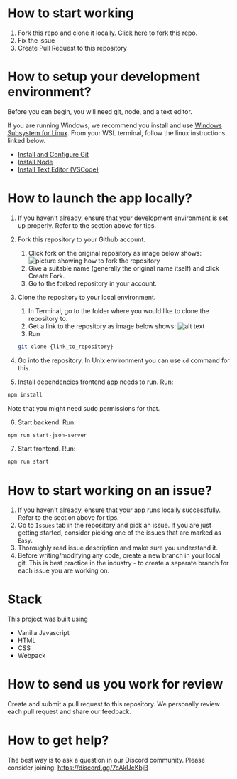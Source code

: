 # How to start working

1. Fork this repo and clone it locally. Click [here](https://github.com/developer-job-simulation/html-css-js/fork) to fork this repo.
2. Fix the issue
3. Create Pull Request to this repository

# How to setup your development environment?
Before you can begin, you will need git, node, and a text editor. 

If you are running Windows, we recommend you install and use [Windows Subsystem for Linux](https://docs.microsoft.com/en-us/windows/wsl/about). From your WSL terminal, follow the linux instructions linked below.

- [Install and Configure Git](https://www.theodinproject.com/lessons/foundations-setting-up-git)
- [Install Node](https://www.theodinproject.com/lessons/foundations-installing-node-js)
- [Install Text Editor (VSCode)](https://www.theodinproject.com/lessons/foundations-text-editors#vscode-installation)


# How to launch the app locally?
1. If you haven't already, ensure that your development environment is set up properly. Refer to the section above for tips.

2. Fork this repository to your Github account.
   1. Click fork on the original repository as image below shows:
      ![picture showing how to fork the repository](https://i.imgur.com/V4rn6kX.png)
   2. Give a suitable name (generally the original name itself) and click Create Fork.
   3. Go to the forked repository in your account.

3. Clone the repository to your local environment.
   1. In Terminal, go to the folder where you would like to clone the repository to.
   2. Get a link to the repository as image below shows:
      ![alt text](https://i.imgur.com/ZPYKL1y.png)
   3. Run
   ```bash
   git clone {link_to_repository}
   ```

4. Go into the repository. In Unix environment you can use `cd` command for this.
5. Install dependencies frontend app needs to run. Run:
```bash
npm install
```

Note that you might need sudo permissions for that.

6. Start backend. Run:
```bash
npm run start-json-server
```

7. Start frontend. Run:
```bash
npm run start
```

# How to start working on an issue?

1. If you haven't already, ensure that your app runs locally successfully. Refer to the section above for tips.
2. Go to `Issues` tab in the repository and pick an issue. If you are just getting started, consider picking one of the issues that are marked as `Easy`.
3. Thoroughly read issue description and make sure you understand it.
4. Before writing/modifying any code, create a new branch in your local git. This is best practice in the industry - to create a separate branch for each issue you are working on.

# Stack

This project was built using

- Vanilla Javascript
- HTML
- CSS
- Webpack

# How to send us you work for review
Create and submit a pull request to this repository. We personally review each pull request and share our feedback.

# How to get help?

The best way is to ask a question in our Discord community.
Please consider joining: https://discord.gg/7cAkUcKbjB

